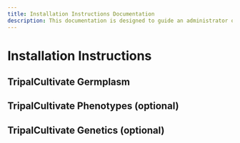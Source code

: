 ```yaml
---
title: Installation Instructions Documentation
description: This documentation is designed to guide an administrator on installing any of the TripalCultivate modules.
---
```

# Installation Instructions

## TripalCultivate Germplasm

## TripalCultivate Phenotypes (optional)

## TripalCultivate Genetics (optional)
